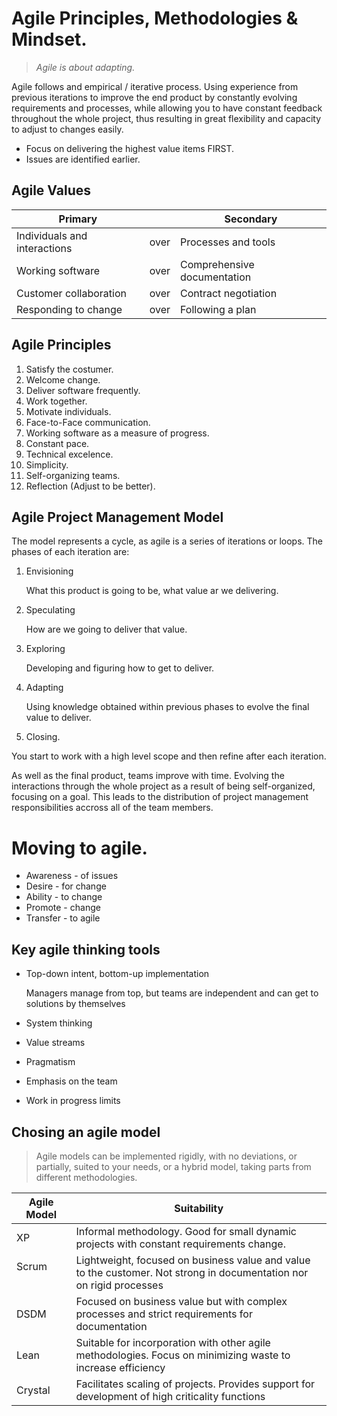 # Agile Principles, Methodologies & Mindset.

> *Agile is about adapting.*

Agile follows and empirical / iterative process. Using experience from previous iterations to improve the end product by constantly evolving requirements and processes, while allowing you to have constant feedback throughout the whole project, thus resulting in great flexibility and capacity to adjust to changes easily.

- Focus on delivering the highest value items FIRST.
- Issues are identified earlier.

## Agile Values

| Primary                      |      | Secondary                   |
| ---------------------------- | ---- | --------------------------- |
| Individuals and interactions | over | Processes and tools         | 
| Working software             | over | Comprehensive documentation |
| Customer collaboration       | over | Contract negotiation        |
| Responding to change         | over | Following a plan            |

## Agile Principles

1. Satisfy the costumer.
2. Welcome change.
3. Deliver software frequently.
4. Work together.
5. Motivate individuals.
6. Face-to-Face communication.
7. Working software as a measure of progress.
8. Constant pace.
9. Technical excelence.
10. Simplicity.
11. Self-organizing teams.
12. Reflection (Adjust to be better).

## Agile Project Management Model

The model represents a cycle, as agile is a series of iterations or loops. The phases of each iteration are:

1. Envisioning
  
    What this product is going to be, what value ar we delivering.

2. Speculating
    
    How are we going to deliver that value.

3. Exploring

    Developing and figuring how to get to deliver.

4. Adapting

    Using knowledge obtained within previous phases to evolve the final value to deliver.

5. Closing.

You start to work with a high level scope and then refine after each iteration. 

As well as the final product, teams improve with time. Evolving the interactions through the whole project as a result of being self-organized, focusing on a goal. This leads to the distribution of project management responsibilities accross all of the team members.



# Moving to agile.

 - Awareness - of issues
 - Desire - for change
 - Ability - to change
 - Promote - change
 - Transfer - to agile

## Key agile thinking tools

- Top-down intent, bottom-up implementation

    Managers manage from top, but teams are independent and can get to solutions by themselves

- System thinking
- Value streams
- Pragmatism
- Emphasis on the team
- Work in progress limits

## Chosing an agile model

> Agile models can be implemented rigidly, with no deviations, or partially, suited to your needs, or a hybrid model, taking parts from different methodologies.

| Agile Model | Suitability |
| ----------- | ----------- |
| XP | Informal methodology. Good for small dynamic projects with constant requirements change. |
| Scrum &nbsp; &nbsp; &nbsp; &nbsp; &nbsp; &nbsp; &nbsp; &nbsp; &nbsp;| Lightweight, focused on business value and value to the customer. Not strong in documentation nor on rigid processes |
| DSDM | Focused on business value but with complex processes and strict requirements for documentation |
| Lean | Suitable for incorporation with other agile methodologies. Focus on minimizing waste to increase efficiency |
| Crystal | Facilitates scaling of projects. Provides support for development of high criticality functions |
